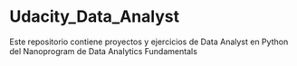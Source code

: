 # Udacity_Data_Analyst
Este repositorio contiene proyectos y ejercicios de Data Analyst en Python del Nanoprogram de Data Analytics Fundamentals
